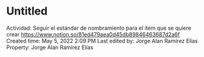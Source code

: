 # Untitled

Actividad: Seguir el estándar de nombramiento para el item que se quiere crear https://www.notion.so/81ed479aea0d45db89846463687d2a6f 
Created time: May 5, 2022 2:09 PM
Last edited by: Jorge Alan Ramírez Elías
Property: Jorge Alan Ramírez Elías